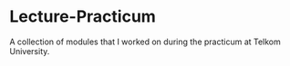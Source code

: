 # Lecture-Practicum
A collection of modules that I worked on during the practicum at Telkom University.

